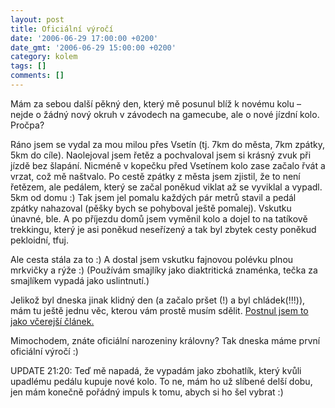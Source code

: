 ```yaml
---
layout: post
title: Oficiální výročí
date: '2006-06-29 17:00:00 +0200'
date_gmt: '2006-06-29 15:00:00 +0200'
category: kolem
tags: []
comments: []
---
```

<p>Mám za sebou další pěkný den, který mě posunul blíž k novému kolu &ndash; nejde o žádný nový okruh v závodech na gamecube, ale o nové jízdní kolo. Pročpa?</p>
<p>Ráno jsem se vydal za mou milou přes Vsetín (tj. 7km do města, 7km zpátky, 5km do cíle). Naolejoval jsem řetěz a pochvaloval jsem si krásný zvuk při jízdě bez šlapání. Nicméně v kopečku před Vsetínem kolo zase začalo řvát a vrzat, což mě naštvalo. Po cestě zpátky z města jsem zjistil, že to není řetězem, ale pedálem, který se začal poněkud viklat až se vyviklal a vypadl. 5km od domu :) Tak jsem jel pomalu každých pár metrů stavil a pedál zpátky nahazoval (pěšky bych se pohyboval ještě pomalej). Vskutku únavné, ble. A po příjezdu domů jsem vyměnil kolo a dojel to na tatíkově trekkingu, který je asi poněkud neseřízený a tak byl zbytek cesty poněkud pekloidní, tfuj.</p>
<p>Ale cesta stála za to :) A dostal jsem vskutku fajnovou polévku plnou mrkvičky a rýže :) (Používám smajlíky jako diaktritická znaménka, tečka za smajlíkem vypadá jako uslintnutí.)</p>
<p>Jelikož byl dneska jinak klidný den (a začalo pršet (!) a byl chládek(!!!)), mám tu ještě jednu věc, kterou vám prostě musím sdělit. <a href="http://podnebi.jan-martinek.com/index.php?a=20060628">Postnul jsem to jako včerejší článek.</a></p>
<p>Mimochodem, znáte oficiální narozeniny královny? Tak dneska máme první oficiální výročí :)</p>
<p>UPDATE 21:20: Teď mě napadá, že vypadám jako zbohatlík, který kvůli upadlému pedálu kupuje nové kolo. To ne, mám ho už slíbené delší dobu, jen mám konečně pořádný impuls k tomu, abych si ho šel vybrat :)</p>
